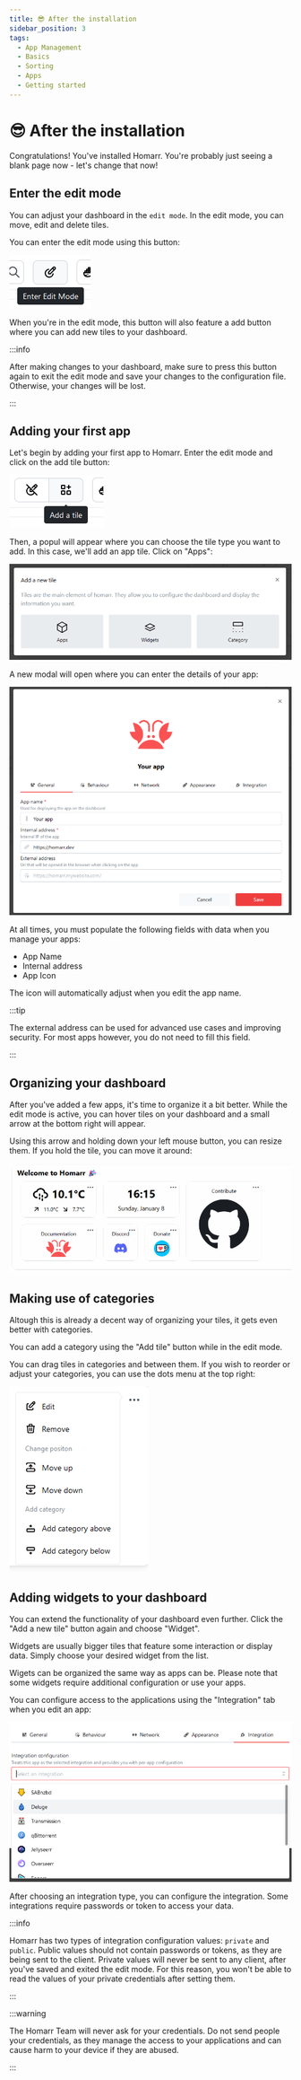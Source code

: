 ```yaml
---
title: 😎 After the installation
sidebar_position: 3
tags:
  - App Management
  - Basics
  - Sorting
  - Apps
  - Getting started
---
```


# 😎 After the installation
Congratulations! You've installed Homarr. You're probably just seeing a blank page now - let's change that now!

## Enter the edit mode
You can adjust your dashboard in the ``edit mode``. In the edit mode, you can move, edit and delete tiles.

You can enter the edit mode using this button:

![edit mode button at the top right](img/enter-edit-mode.png)

When you're in the edit mode, this button will also feature a add button where you can add new tiles to your dashboard.

:::info

After making changes to your dashboard, make sure to press this button again to exit the edit mode and save your changes to the configuration file. Otherwise, your changes will be lost.

:::

## Adding your first app
Let's begin by adding your first app to Homarr. Enter the edit mode and click on the add tile button:

![](img/edit-mode-add-tile-button.png)

Then, a popul will appear where you can choose the tile type you want to add. In this case, we'll add an app tile. Click on "Apps":

![](img/edit-mode-select-element.png)

A new modal will open where you can enter the details of your app:

![](img/add-app-modal.png)

At all times, you must populate the following fields with data when you manage your apps:

- App Name
- Internal address
- App Icon

The icon will automatically adjust when you edit the app name.

:::tip

The external address can be used for advanced use cases and improving security. For most apps however, you do not need to fill this field.

:::

## Organizing your dashboard
After you've added a few apps, it's time to organize it a bit better. While the edit mode is active, you can hover tiles on your dashboard and a small arrow at the bottom right will appear.

Using this arrow and holding down your left mouse button, you can resize them. If you hold the tile, you can move it around:

![](img/homarr-organize.gif)

## Making use of categories
Altough this is already a decent way of organizing your tiles, it gets even better with categories.

You can add a category using the "Add tile" button while in the edit mode.

You can drag tiles in categories and between them. If you wish to reorder or adjust your categories, you can use the dots menu at the top right:

![](img/category-menu.png)

## Adding widgets to your dashboard

You can extend the functionality of your dashboard even further. Click the "Add a new tile" button again and choose "Widget".

Widgets are usually bigger tiles that feature some interaction or display data. Simply choose your desired widget from the list.

Wigets can be organized the same way as apps can be. Please note that some widgets require additional configuration or use your apps.

You can configure access to the applications using the "Integration" tab when you edit an app:

![](img/app-integration.png)

After choosing an integration type, you can configure the integration. Some integrations require passwords or token to access your data.

:::info

Homarr has two types of integration configuration values: ``private`` and ``public``. Public values should not contain passwords or tokens, as they are being sent to the client. Private values will never be sent to any client, after you've saved and exited the edit mode. For this reason, you won't be able to read the values of your private credentials after setting them.

:::

:::warning

The Homarr Team will never ask for your credentials. Do not send people your credentials, as they manage the access to your applications and can cause harm to your device if they are abused.

:::
